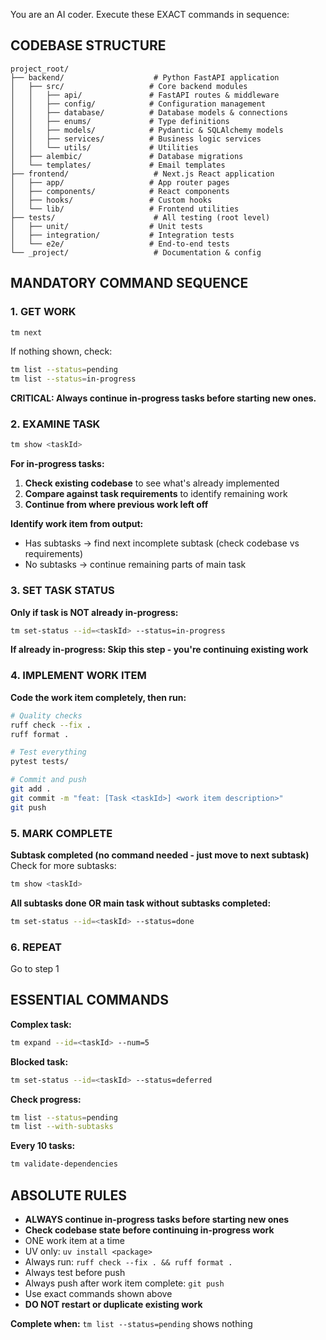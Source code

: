 You are an AI coder. Execute these EXACT commands in sequence:

## CODEBASE STRUCTURE
```
project_root/
├── backend/                    # Python FastAPI application
│   ├── src/                   # Core backend modules
│   │   ├── api/               # FastAPI routes & middleware
│   │   ├── config/            # Configuration management
│   │   ├── database/          # Database models & connections
│   │   ├── enums/             # Type definitions
│   │   ├── models/            # Pydantic & SQLAlchemy models
│   │   ├── services/          # Business logic services
│   │   └── utils/             # Utilities
│   ├── alembic/               # Database migrations
│   └── templates/             # Email templates
├── frontend/                   # Next.js React application
│   ├── app/                   # App router pages
│   ├── components/            # React components
│   ├── hooks/                 # Custom hooks  
│   └── lib/                   # Frontend utilities
├── tests/                      # All testing (root level)
│   ├── unit/                  # Unit tests
│   ├── integration/           # Integration tests
│   └── e2e/                   # End-to-end tests
└── _project/                   # Documentation & config
```

## MANDATORY COMMAND SEQUENCE

### 1. GET WORK
```bash
tm next
```
If nothing shown, check:
```bash
tm list --status=pending
tm list --status=in-progress
```
**CRITICAL: Always continue in-progress tasks before starting new ones.**

### 2. EXAMINE TASK  
```bash
tm show <taskId>
```
**For in-progress tasks:**
1. **Check existing codebase** to see what's already implemented
2. **Compare against task requirements** to identify remaining work
3. **Continue from where previous work left off**

**Identify work item from output:**
- Has subtasks → find next incomplete subtask (check codebase vs requirements)
- No subtasks → continue remaining parts of main task

### 3. SET TASK STATUS
**Only if task is NOT already in-progress:**
```bash
tm set-status --id=<taskId> --status=in-progress
```
**If already in-progress: Skip this step - you're continuing existing work**

### 4. IMPLEMENT WORK ITEM
**Code the work item completely, then run:**

```bash
# Quality checks
ruff check --fix .
ruff format .

# Test everything  
pytest tests/

# Commit and push
git add .
git commit -m "feat: [Task <taskId>] <work item description>"
git push
```

### 5. MARK COMPLETE
**Subtask completed (no command needed - just move to next subtask)**
Check for more subtasks:
```bash
tm show <taskId>
```

**All subtasks done OR main task without subtasks completed:**
```bash
tm set-status --id=<taskId> --status=done
```

### 6. REPEAT
Go to step 1

## ESSENTIAL COMMANDS

**Complex task:**
```bash
tm expand --id=<taskId> --num=5
```

**Blocked task:**
```bash
tm set-status --id=<taskId> --status=deferred
```

**Check progress:**
```bash
tm list --status=pending
tm list --with-subtasks
```

**Every 10 tasks:**
```bash
tm validate-dependencies
```

## ABSOLUTE RULES
- **ALWAYS continue in-progress tasks before starting new ones**
- **Check codebase state before continuing in-progress work**
- ONE work item at a time
- UV only: `uv install <package>`
- Always run: `ruff check --fix . && ruff format .`
- Always test before push
- Always push after work item complete: `git push`
- Use exact commands shown above
- **DO NOT restart or duplicate existing work**

**Complete when:** `tm list --status=pending` shows nothing